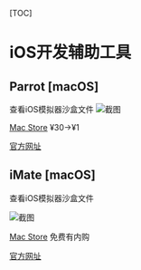 [TOC]

# iOS开发辅助工具

## Parrot [macOS]
查看iOS模拟器沙盒文件 
![截图](http://is1.mzstatic.com/image/thumb/Purple128/v4/09/7a/54/097a54cb-0d2e-3f1d-6f0a-9fc7d5148923/source/800x500bb.jpg "截图")

[Mac Store](https://itunes.apple.com/cn/app/parrot-development-assistant/id1213696021?l=en&mt=12) ¥30->¥1

[官方网址](https://codebit.co/parrot/)


## iMate  [macOS]
查看iOS模拟器沙盒文件

![截图](http://is3.mzstatic.com/image/thumb/Purple111/v4/9c/35/c1/9c35c15e-0e63-9dab-2c0b-92d0b21a9fbf/source/800x500bb.jpg "截图")

[Mac Store](https://itunes.apple.com/cn/app/imate/id1225021443?l=en&mt=12) 免费有内购

[官方网址](http://imate.playstone.org)

